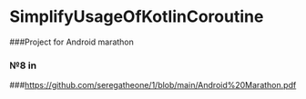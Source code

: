# SimplifyUsageOfKotlinCoroutine

###Project for Android marathon

###    №8 in
###https://github.com/seregatheone/1/blob/main/Android%20Marathon.pdf
